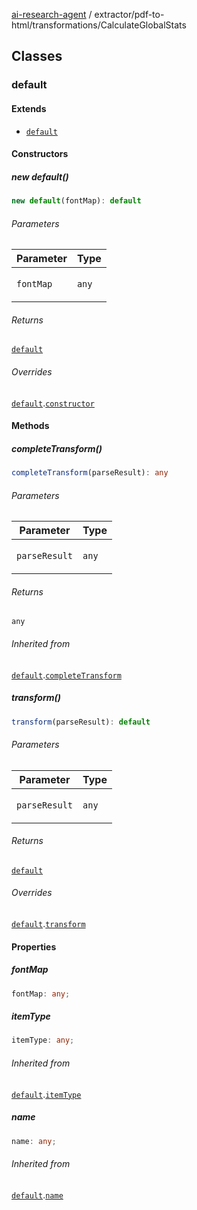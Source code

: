 [ai-research-agent](../../../modules.md) / extractor/pdf-to-html/transformations/CalculateGlobalStats

## Classes

### default

#### Extends

- [`default`](ToTextItemTransformation.md#default)

#### Constructors

##### new default()

```ts
new default(fontMap): default
```

###### Parameters

<table>
<thead>
<tr>
<th>Parameter</th>
<th>Type</th>
</tr>
</thead>
<tbody>
<tr>
<td>

`fontMap`

</td>
<td>

`any`

</td>
</tr>
</tbody>
</table>

###### Returns

[`default`](CalculateGlobalStats.md#default)

###### Overrides

[`default`](ToTextItemTransformation.md#default).[`constructor`](ToTextItemTransformation.md#constructors)

#### Methods

##### completeTransform()

```ts
completeTransform(parseResult): any
```

###### Parameters

<table>
<thead>
<tr>
<th>Parameter</th>
<th>Type</th>
</tr>
</thead>
<tbody>
<tr>
<td>

`parseResult`

</td>
<td>

`any`

</td>
</tr>
</tbody>
</table>

###### Returns

`any`

###### Inherited from

[`default`](ToTextItemTransformation.md#default).[`completeTransform`](ToTextItemTransformation.md#completetransform)

##### transform()

```ts
transform(parseResult): default
```

###### Parameters

<table>
<thead>
<tr>
<th>Parameter</th>
<th>Type</th>
</tr>
</thead>
<tbody>
<tr>
<td>

`parseResult`

</td>
<td>

`any`

</td>
</tr>
</tbody>
</table>

###### Returns

[`default`](../models/ParseResult.md#default)

###### Overrides

[`default`](ToTextItemTransformation.md#default).[`transform`](ToTextItemTransformation.md#transform)

#### Properties

##### fontMap

```ts
fontMap: any;
```

##### itemType

```ts
itemType: any;
```

###### Inherited from

[`default`](ToTextItemTransformation.md#default).[`itemType`](ToTextItemTransformation.md#itemtype)

##### name

```ts
name: any;
```

###### Inherited from

[`default`](ToTextItemTransformation.md#default).[`name`](ToTextItemTransformation.md#name)
